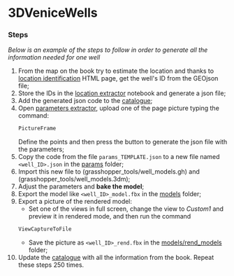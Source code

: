 # 3DVeniceWells

### Steps

_Below is an example of the steps to follow in order to generate all the information needed for one well_

1. From the map on the book try to estimate the location and thanks to [location identification](localization_tools/index.html) HTML page, get the well's ID from the GEOjson file;
2. Store the IDs in the [location extractor](localization_tools/wells_storage.ipynb) notebook and generate a json file;
3. Add the generated json code to the [catalogue](wells_catalogue.json);
4. Open [parameters extractor](grasshopper_tools/param_extractor_min.gh), upload one of the page picture typing the command:
    ```sh
    PictureFrame
    ```
    Define the points and then press the button to generate the json file with the parameters;
5. Copy the code from the file `params_TEMPLATE.json` to a new file named `<well_ID>.json` in the [params](params/) folder;
6. Import this new file to (grasshopper_tools/well_models.gh) and (grasshopper_tools/well_models.3dm);
7. Adjust the parameters and **bake the model**;
8. Export the model like `<well_ID>_model.fbx` in the [models](models/) folder;
9. Export a picture of the rendered model:
    - Set one of the views in full screen, change the view to _Custom1_ and preview it in rendered mode, and then run the command
    ```sh
    ViewCaptureToFile
    ```
    - Save the picture as `<well_ID>_rend.fbx` in the [models/rend_models](models/rend_models) folder;
10. Update the [catalogue](wells_catalogue.json) with all the information from the book.
Repeat these steps 250 times.